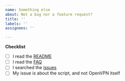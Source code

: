```yaml
---
name: Something else
about: Not a bug nor a feature request?
title: ''
labels: ''
assignees: ''

---
```


**Checklist**

- [ ] I read the [README](https://github.com/angristan/openvpn-install/blob/master/README.md)
- [ ] I read the [FAQ](https://github.com/angristan/openvpn-install/blob/master/FAQ.md)
- [ ] I searched the [issues](https://github.com/angristan/openvpn-install/issues?q=is%3Aissue+)
- [ ] My issue is about the script, and not OpenVPN itself

<!---
If you need help with OpenVPN itself, please us the [community forums](https://forums.openvpn.net/) or [Stack Overflow](https://stackoverflow.com/questions/tagged/openvpn)
--->

